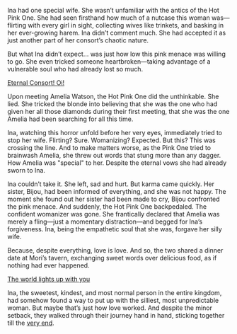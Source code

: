 <!-- title: Forever My Consort -->

Ina had one special wife. She wasn’t unfamiliar with the antics of the Hot Pink One. She had seen firsthand how much of a nutcase this woman was—flirting with every girl in sight, collecting wives like trinkets, and basking in her ever-growing harem. Ina didn’t comment much. She had accepted it as just another part of her consort’s chaotic nature.

But what Ina didn’t expect... was just how low this pink menace was willing to go. She even tricked someone heartbroken—taking advantage of a vulnerable soul who had already lost so much.

[Eternal Consort! Oi!](#embed:https://www.youtube.com/live/NdWqpuyH0Zg?feature=shared&t=5210)

Upon meeting Amelia Watson, the Hot Pink One did the unthinkable. She lied. She tricked the blonde into believing that she was the one who had given her all those diamonds during their first meeting, that she was the one Amelia had been searching for all this time.

Ina, watching this horror unfold before her very eyes, immediately tried to stop her wife. Flirting? Sure. Womanizing? Expected. But this? This was crossing the line. And to make matters worse, as the Pink One tried to brainwash Amelia, she threw out words that stung more than any dagger. How Amelia was "special" to her. Despite the eternal vows she had already sworn to Ina.

Ina couldn’t take it. She left, sad and hurt. But karma came quickly. Her sister, Bijou, had been informed of everything, and she was not happy. The moment she found out her sister had been made to cry, Bijou confronted the pink menace. And suddenly, the Hot Pink One backpedaled. The confident womanizer was gone. She frantically declared that Amelia was merely a fling—just a momentary distraction—and begged for Ina’s forgiveness. Ina, being the empathetic soul that she was, forgave her silly wife.

Because, despite everything, love is love. And so, the two shared a dinner date at Mori’s tavern, exchanging sweet words over delicious food, as if nothing had ever happened.

[The world lights up with you](#embed:https://www.youtube.com/live/NdWqpuyH0Zg?feature=shared&t=5981)

Ina, the sweetest, kindest, and most normal person in the entire kingdom, had somehow found a way to put up with the silliest, most unpredictable woman. But maybe that’s just how love worked. And despite the minor setback, they walked through their journey hand in hand, sticking together till the [very end](https://www.youtube.com/live/NdWqpuyH0Zg?feature=shared&t=9492).